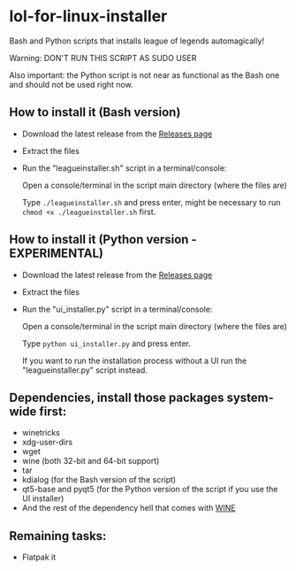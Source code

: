 # lol-for-linux-installer
Bash and Python scripts that installs league of legends automagically!

Warning: DON'T RUN THIS SCRIPT AS SUDO USER

Also important: the Python script is not near as functional as the Bash one and should not be used right now.

## How to install it (Bash version)
- Download the latest release from the [Releases page](https://github.com/kassindornelles/lol-for-linux-bash-installer/releases)
- Extract the files
- Run the "leagueinstaller.sh" script in a terminal/console:

   Open a console/terminal in the script main directory (where the files are)
   
   Type `./leagueinstaller.sh` and press enter, might be necessary to run ```chmod +x ./leagueinstaller.sh``` first.

## How to install it (Python version - EXPERIMENTAL)
- Download the latest release from the [Releases page](https://github.com/kassindornelles/lol-for-linux-bash-installer/releases)
- Extract the files
- Run the "ui_installer.py" script in a terminal/console:

  Open a console/terminal in the script main directory (where the files are)
  
  Type `python ui_installer.py` and press enter.
  
  If you want to run the installation process without a UI run the "leagueinstaller.py" script instead.

## Dependencies, install those packages system-wide first:
- winetricks
- xdg-user-dirs
- wget
- wine (both 32-bit and 64-bit support)
- tar
- kdialog (for the Bash version of the script)
- qt5-base and pyqt5 (for the Python version of the script if you use the UI installer)
- And the rest of the dependency hell that comes with [WINE](https://www.gloriouseggroll.tv/how-to-get-out-of-wine-dependency-hell/)



## Remaining tasks:
- Flatpak it
